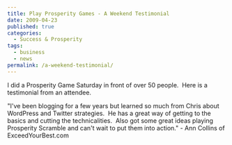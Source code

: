```yaml
---
title: Play Prosperity Games - A Weekend Testimonial
date: 2009-04-23
published: true
categories:
  - Success & Prosperity
tags:
  - business
  - news
permalink: /a-weekend-testimonial/
---
```

I did a Prosperity Game Saturday in front of over 50 people.  Here is a testimonial from an attendee.

"I've been blogging for a few years but learned so much from Chris about WordPress and Twitter strategies.  He has a great way of getting to the basics and cutting the technicalities.  Also got some great ideas playing Prosperity Scramble and can't wait to put them into action." - Ann Collins of ExceedYourBest.com</p>
